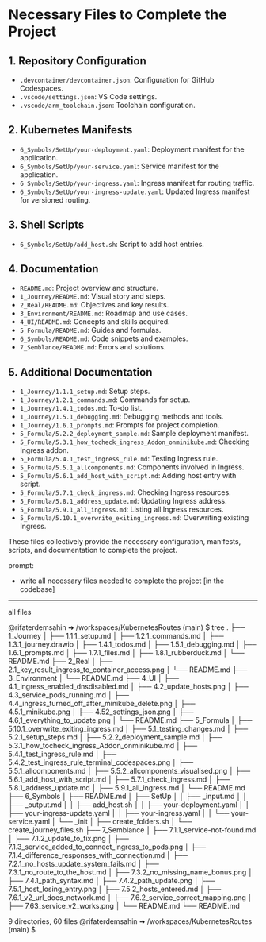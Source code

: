 # Necessary Files to Complete the Project

## 1. Repository Configuration
- `.devcontainer/devcontainer.json`: Configuration for GitHub Codespaces.
- `.vscode/settings.json`: VS Code settings.
- `.vscode/arm_toolchain.json`: Toolchain configuration.

## 2. Kubernetes Manifests
- `6_Symbols/SetUp/your-deployment.yaml`: Deployment manifest for the application.
- `6_Symbols/SetUp/your-service.yaml`: Service manifest for the application.
- `6_Symbols/SetUp/your-ingress.yaml`: Ingress manifest for routing traffic.
- `6_Symbols/SetUp/your-ingress-update.yaml`: Updated Ingress manifest for versioned routing.

## 3. Shell Scripts
- `6_Symbols/SetUp/add_host.sh`: Script to add host entries.

## 4. Documentation
- `README.md`: Project overview and structure.
- `1_Journey/README.md`: Visual story and steps.
- `2_Real/README.md`: Objectives and key results.
- `3_Environment/README.md`: Roadmap and use cases.
- `4_UI/README.md`: Concepts and skills acquired.
- `5_Formula/README.md`: Guides and formulas.
- `6_Symbols/README.md`: Code snippets and examples.
- `7_Semblance/README.md`: Errors and solutions.

## 5. Additional Documentation
- `1_Journey/1.1.1_setup.md`: Setup steps.
- `1_Journey/1.2.1_commands.md`: Commands for setup.
- `1_Journey/1.4.1_todos.md`: To-do list.
- `1_Journey/1.5.1_debugging.md`: Debugging methods and tools.
- `1_Journey/1.6.1_prompts.md`: Prompts for project completion.
- `5_Formula/5.2.2_deployment_sample.md`: Sample deployment manifest.
- `5_Formula/5.3.1_how_tocheck_ingress_Addon_onminikube.md`: Checking Ingress addon.
- `5_Formula/5.4.1_test_ingress_rule.md`: Testing Ingress rule.
- `5_Formula/5.5.1_allcomponents.md`: Components involved in Ingress.
- `5_Formula/5.6.1_add_host_with_script.md`: Adding host entry with script.
- `5_Formula/5.7.1_check_ingress.md`: Checking Ingress resources.
- `5_Formula/5.8.1_address_update.md`: Updating Ingress address.
- `5_Formula/5.9.1_all_ingress.md`: Listing all Ingress resources.
- `5_Formula/5.10.1_overwrite_exiting_ingress.md`: Overwriting existing Ingress.

These files collectively provide the necessary configuration, manifests, scripts, and documentation to complete the project.

prompt:
- write all necessary files needed to complete the project [in the codebase]

---
all files

@rifaterdemsahin ➜ /workspaces/KubernetesRoutes (main) $ tree
.
├── 1_Journey
│   ├── 1.1.1_setup.md
│   ├── 1.2.1_commands.md
│   ├── 1.3.1_journey.drawio
│   ├── 1.4.1_todos.md
│   ├── 1.5.1_debugging.md
│   ├── 1.6.1_prompts.md
│   ├── 1.7.1_files.md
│   ├── 1.8.1_rubberduck.md
│   └── README.md
├── 2_Real
│   ├── 2.1_key_result_ingress_to_container_access.png
│   └── README.md
├── 3_Environment
│   └── README.md
├── 4_UI
│   ├── 4.1_ingress_enabled_dnsdisabled.md
│   ├── 4.2_update_hosts.png
│   ├── 4.3_service_pods_running.md
│   ├── 4.4_ingress_turned_off_after_minikube_delete.png
│   ├── 4.5.1_minikube.png
│   ├── 4.52_settings_json.png
│   ├── 4.6,1_everything_to_update.png
│   └── README.md
├── 5_Formula
│   ├── 5.10.1_overwrite_exiting_ingress.md
│   ├── 5.1_testing_changes.md
│   ├── 5.2.1_setup_steps.md
│   ├── 5.2.2_deployment_sample.md
│   ├── 5.3.1_how_tocheck_ingress_Addon_onminikube.md
│   ├── 5.4.1_test_ingress_rule.md
│   ├── 5.4.2_test_ingress_rule_terminal_codespaces.png
│   ├── 5.5.1_allcomponents.md
│   ├── 5.5.2_allcomponents_visualised.png
│   ├── 5.6.1_add_host_with_script.md
│   ├── 5.7.1_check_ingress.md
│   ├── 5.8.1_address_update.md
│   ├── 5.9.1_all_ingress.md
│   └── README.md
├── 6_Symbols
│   ├── README.md
│   ├── SetUp
│   │   ├── _input.md
│   │   ├── _output.md
│   │   ├── add_host.sh
│   │   ├── your-deployment.yaml
│   │   ├── your-ingress-update.yaml
│   │   ├── your-ingress.yaml
│   │   └── your-service.yaml
│   └── _init
│       ├── create_folders.sh
│       └── create_journey_files.sh
├── 7_Semblance
│   ├── 7.1.1_service-not-found.md
│   ├── 7.1.2_update_to_fix.png
│   ├── 7.1.3_service_added_to_connect_ingress_to_pods.png
│   ├── 7.1.4_difference_responses_with_connection.md
│   ├── 7.2.1_no_hosts_update_system_fails.md
│   ├── 7.3.1_no_route_to_the_host.md
│   ├── 7.3.2_no_missing_name_bonus.png
│   ├── 7.4.1_path_syntax.md
│   ├── 7.4.2_path_update.png
│   ├── 7.5.1_host_losing_entry.png
│   ├── 7.5.2_hosts_entered.md
│   ├── 7.6.1_v2_url_does_notwork.md
│   ├── 7.6.2_service_correct_mapping.png
│   ├── 7.63_service_v2_works.png
│   └── README.md
└── README.md

9 directories, 60 files
@rifaterdemsahin ➜ /workspaces/KubernetesRoutes (main) $ 